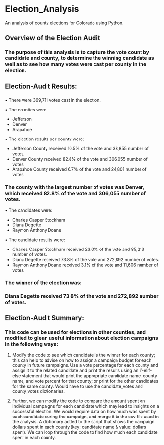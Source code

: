 # Election_Analysis
An analysis of county elections for Colorado using Python.
## Overview of the Election Audit
### The purpose of this analysis is to capture the vote count by candidate and county, to determine the winning candidate as well as to see how many votes were cast per county in the election.

## Election-Audit Results:
### 
•	There were 369,711 votes cast in the election.

•	The counties were:
  - Jefferson
  - Denver
  - Arapahoe
 
•	The election results per county were:
  - Jefferson County  received 10.5% of the vote and 38,855 number of votes.
  - Denver County received 82.8% of the vote and 306,055 number of votes.
  - Arapahoe County received 6.7% of the vote and 24,801 number of votes.
 
### The county with the largest number of votes was Denver, which received 82.8% of the vote and 306,055 number of votes.

•	The candidates were:
  - Charles Casper Stockham
  - Diana Degette
  - Raymon Anthony Doane

•	The candidate results were:
  - Charles Casper Stockham received 23.0% of the vote and 85,213 number of votes.
  - Diana Degette received 73.8% of the vote and 272,892 number of votes.
  - Raymon Anthony Doane received 3.1% of the vote and 11,606 number of votes. 

###	The winner of the election was:
### Diana Degette received 73.8% of the vote and 272,892 number of votes.

## Election-Audit Summary:
### This code can be used for elections in other counties, and modified to glean useful information about election campaigns in the following ways:

1)	Modify the code to see which candidate is the winner for each county; this can help to advise on how to assign a campaign budget for each county in future campaigns. Use a vote percentage for each county and assign it to the related candidate and print the results using an if-elif-else statement that would print the appropriate candidate name, county name, and vote percent for that county; or print for the other candidates for the same county. Would have to use the candidate_votes and county_votes dictionaries.

2)	Further, we can modify the code to compare the amount spent on individual campaigns for each candidate which may lead to insights on a successful election. We would require data on how much was spent by each candidate during the campaign, and merge it to the csv file used in the analysis. A dictionary added to the script that shows the campaign dollars spent in each county (key: candidate name & value: dollars spent). We can loop through the code to find how much each candidate spent in each county.

